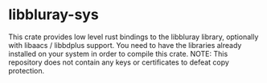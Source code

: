 # libbluray-sys

This crate provides low level rust bindings to the libbluray library, optionally with libaacs / libbdplus support.
You need to have the libraries already installed on your system in order to compile this crate.
NOTE: This repository does not contain any keys or certificates to defeat copy protection.
